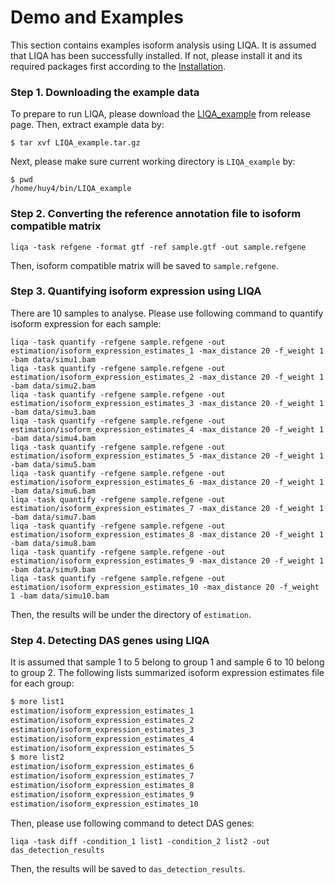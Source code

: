 # Demo and Examples
This section contains examples isoform analysis using LIQA. It is assumed that LIQA has been successfully installed. If not, please install it and its required packages first according to the [Installation](https://github.com/WGLab/LIQA/blob/master/doc/Install.md).

### Step 1. Downloading the example data

To prepare to run LIQA, please download the [LIQA_example](https://github.com/WGLab/LIQA/releases/tag/1.0.0) from release page. Then, extract example data by:
```
$ tar xvf LIQA_example.tar.gz
```
Next, please make sure current working directory is `LIQA_example` by:
```
$ pwd
/home/huy4/bin/LIQA_example
```
### Step 2. Converting the reference annotation file to isoform compatible matrix
```
liqa -task refgene -format gtf -ref sample.gtf -out sample.refgene
```
Then, isoform compatible matrix will be saved to `sample.refgene`.

### Step 3. Quantifying isoform expression using LIQA
There are 10 samples to analyse. Please use following command to quantify isoform expression for each sample:
```
liqa -task quantify -refgene sample.refgene -out estimation/isoform_expression_estimates_1 -max_distance 20 -f_weight 1 -bam data/simu1.bam
liqa -task quantify -refgene sample.refgene -out estimation/isoform_expression_estimates_2 -max_distance 20 -f_weight 1 -bam data/simu2.bam
liqa -task quantify -refgene sample.refgene -out estimation/isoform_expression_estimates_3 -max_distance 20 -f_weight 1 -bam data/simu3.bam
liqa -task quantify -refgene sample.refgene -out estimation/isoform_expression_estimates_4 -max_distance 20 -f_weight 1 -bam data/simu4.bam
liqa -task quantify -refgene sample.refgene -out estimation/isoform_expression_estimates_5 -max_distance 20 -f_weight 1 -bam data/simu5.bam
liqa -task quantify -refgene sample.refgene -out estimation/isoform_expression_estimates_6 -max_distance 20 -f_weight 1 -bam data/simu6.bam
liqa -task quantify -refgene sample.refgene -out estimation/isoform_expression_estimates_7 -max_distance 20 -f_weight 1 -bam data/simu7.bam
liqa -task quantify -refgene sample.refgene -out estimation/isoform_expression_estimates_8 -max_distance 20 -f_weight 1 -bam data/simu8.bam
liqa -task quantify -refgene sample.refgene -out estimation/isoform_expression_estimates_9 -max_distance 20 -f_weight 1 -bam data/simu9.bam
liqa -task quantify -refgene sample.refgene -out estimation/isoform_expression_estimates_10 -max_distance 20 -f_weight 1 -bam data/simu10.bam
```
Then, the results will be under the directory of `estimation`.

### Step 4. Detecting DAS genes using LIQA
It is assumed that sample 1 to 5 belong to group 1 and sample 6 to 10 belong to group 2. The following lists summarized isoform expression estimates file for each group:
```bash
$ more list1
estimation/isoform_expression_estimates_1
estimation/isoform_expression_estimates_2
estimation/isoform_expression_estimates_3
estimation/isoform_expression_estimates_4
estimation/isoform_expression_estimates_5
$ more list2
estimation/isoform_expression_estimates_6
estimation/isoform_expression_estimates_7
estimation/isoform_expression_estimates_8
estimation/isoform_expression_estimates_9
estimation/isoform_expression_estimates_10
```
Then, please use following command to detect DAS genes:
```
liqa -task diff -condition_1 list1 -condition_2 list2 -out das_detection_results
```
Then, the results will be saved to `das_detection_results`.

